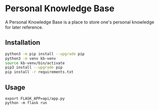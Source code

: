 # Personal Knowledge Base

A Personal Knowledge Base is a place to store one's personal knowledge for later reference.

## Installation

```bash
python3 -m pip install --upgrade pip
python3 -m venv kb-venv
source kb-venv/bin/activate
pip3 install --upgrade pip
pip install -r requirements.txt
```

## Usage

```
export FLASK_APP=api/app.py
python -m flask run
```
